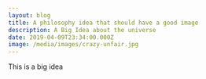 ```yaml
---
layout: blog
title: A philosophy idea that should have a good image
description: A Big Idea about the universe
date: 2019-04-09T23:34:00.000Z
image: /media/images/crazy-unfair.jpg
---
```

This is a big idea
